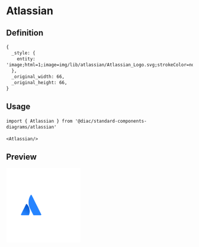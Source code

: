 # Atlassian

## Definition

```
{
  _style: { 
    entity: 'image;html=1;image=img/lib/atlassian/Atlassian_Logo.svg;strokeColor=none;',
  },
  _original_width: 66,
  _original_height: 66,
}
```

## Usage

```
import { Atlassian } from '@diac/standard-components-diagrams/atlassian'

<Atlassian/>
```

## Preview

<img src="./atlassian.png" width="200"/>
